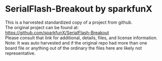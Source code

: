 
# SerialFlash-Breakout by sparkfunX  
This is a harvested standardized copy of a project from github.  
The original project can be found at:  
https://github.com/sparkfunX/SerialFlash-Breakout  
Please consult that link for additional, details, files, and license information.  
Note: It was auto harvested and if the original repo had more than one board file or anything out of the ordinary the files here are likely not representative.  
    